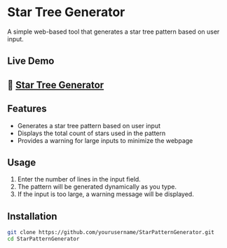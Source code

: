 # Star Tree Generator

A simple web-based tool that generates a star tree pattern based on user input.

## Live Demo

## 🚀 **[Star Tree Generator](https://dinethpansiluw.github.io/StarPatternGenerator2-forFun/)**

## Features
- Generates a star tree pattern based on user input
- Displays the total count of stars used in the pattern
- Provides a warning for large inputs to minimize the webpage

## Usage
1. Enter the number of lines in the input field.
2. The pattern will be generated dynamically as you type.
3. If the input is too large, a warning message will be displayed.

## Installation
```sh
git clone https://github.com/yourusername/StarPatternGenerator.git
cd StarPatternGenerator
